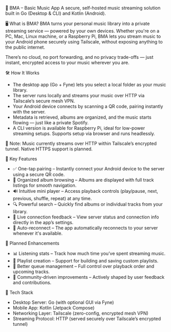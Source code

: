 🎵 BMA – Basic Music App
A secure, self-hosted music streaming solution built in Go (Desktop & CLI) and Kotlin (Android).

🖥️ What is BMA?
BMA turns your personal music library into a private streaming service — powered by your own devices. Whether you're on a PC, Mac, Linux machine, or a Raspberry Pi, BMA lets you stream music to your Android phone securely using Tailscale, without exposing anything to the public internet.

There’s no cloud, no port forwarding, and no privacy trade-offs — just instant, encrypted access to your music wherever you are.

🛠️ How It Works
- The desktop app (Go + Fyne) lets you select a local folder as your music library.
- The server runs locally and streams your music over HTTP via Tailscale’s secure mesh VPN.
- Your Android device connects by scanning a QR code, pairing instantly with the server.
- Metadata is retrieved, albums are organized, and the music starts flowing — just like a private Spotify.
- A CLI version is available for Raspberry Pi, ideal for low-power streaming setups. Supports setup via browser and runs headlessly.

🔐 Note: Music currently streams over HTTP within Tailscale’s encrypted tunnel. Native HTTPS support is planned.

🚀 Key Features
- ✅ One-tap pairing – Instantly connect your Android device to the server using a secure QR code.
- 🎵 Organized album browsing – Albums are displayed with full track listings for smooth navigation.
- 🔊 Intuitive mini player – Access playback controls (play/pause, next, previous, shuffle, repeat) at any time.
- 🔍 Powerful search – Quickly find albums or individual tracks from your library.
- 📶 Live connection feedback – View server status and connection info directly in the app’s settings.
- 📡 Auto-reconnect – The app automatically reconnects to your server whenever it's available.

🧩 Planned Enhancements
- 📊 Listening stats – Track how much time you’ve spent streaming music.
- 📁 Playlist creation – Support for building and saving custom playlists.
- 📃 Better queue management – Full control over playback order and upcoming tracks.
- 💬 Community-driven improvements – Actively shaped by user feedback and contributions.

🤝 Tech Stack
- Desktop Server: Go (with optional GUI via Fyne)
- Mobile App: Kotlin (Jetpack Compose)
- Networking Layer: Tailscale (zero-config, encrypted mesh VPN)
- Streaming Protocol: HTTP (served securely over Tailscale’s encrypted tunnel)
